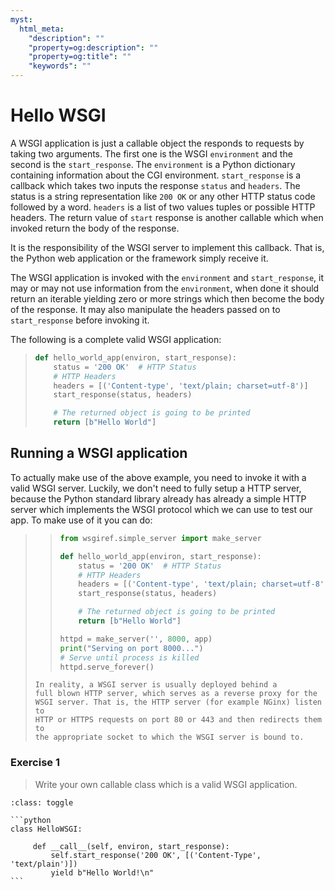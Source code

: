 ```yaml
---
myst:
  html_meta:
    "description": ""
    "property=og:description": ""
    "property=og:title": ""
    "keywords": ""
---
```


# Hello WSGI

A WSGI application is just a callable object the responds to requests
by taking two arguments. The first one is the WSGI `environment`
and the second is the `start_response`.
The `environment` is a Python dictionary containing information about
the CGI environment.
`start_response` is a callback which takes two inputs the response
`status` and `headers`. The status is a string representation like
`200 OK` or any other HTTP status code followed by a word.
`headers` is a list of two values tuples or possible HTTP headers.
The return value of `start` response is another callable which when
invoked return the body of the response.

It is the responsibility of the WSGI server to implement this callback.
That is, the Python web application or the framework simply receive it.

The WSGI application is invoked with the `environment` and
`start_response`, it may or may not use information from the
`environment`, when done it should return an iterable yielding zero
or more strings which then become the body of the response.
It may also manipulate the headers passed on to `start_response`
before invoking it.

The following is a complete valid WSGI application:

> ```python
> def hello_world_app(environ, start_response):
>     status = '200 OK'  # HTTP Status
>     # HTTP Headers
>     headers = [('Content-type', 'text/plain; charset=utf-8')]
>     start_response(status, headers)
>
>     # The returned object is going to be printed
>     return [b"Hello World"]
> ```

## Running a WSGI application

To actually make use of the above example, you need to invoke it
with a valid WSGI server. Luckily, we don't need to fully setup a HTTP
server, because the Python standard library already has already a simple
HTTP server which implements the WSGI protocol which we can use to
test our app. To make use of it you can do:

> > ```python
> > from wsgiref.simple_server import make_server
> >
> > def hello_world_app(environ, start_response):
> >     status = '200 OK'  # HTTP Status
> >     # HTTP Headers
> >     headers = [('Content-type', 'text/plain; charset=utf-8')]
> >     start_response(status, headers)
> >
> >     # The returned object is going to be printed
> >     return [b"Hello World"]
> >
> > httpd = make_server('', 8000, app)
> > print("Serving on port 8000...")
> > # Serve until process is killed
> > httpd.serve_forever()
> > ```
>
> ```{note}
> In reality, a WSGI server is usually deployed behind a
> full blown HTTP server, which serves as a reverse proxy for the
> WSGI server. That is, the HTTP server (for example NGinx) listen to
> HTTP or HTTPS requests on port 80 or 443 and then redirects them to
> the appropriate socket to which the WSGI server is bound to.
> ```

### Exercise 1

> Write your own callable class which is a valid WSGI application.

````{admonition} Solution
:class: toggle

```python
class HelloWSGI:

     def __call__(self, environ, start_response):
         self.start_response('200 OK', [('Content-Type', 'text/plain')])
         yield b"Hello World!\n"
```
````
